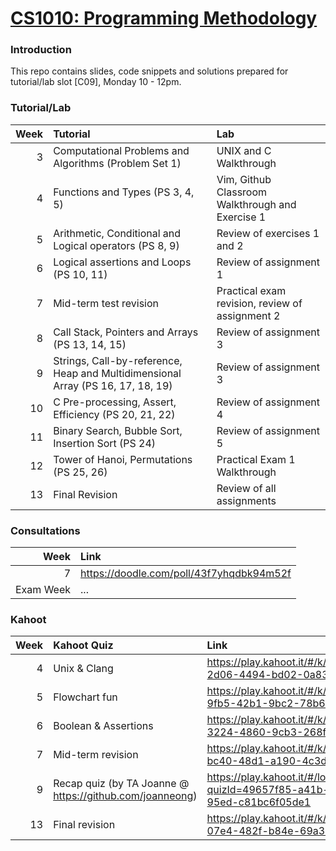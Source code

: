 # [CS1010: Programming Methodology](https://nus-cs1010.github.io/1819-s1/)

### Introduction
This repo contains slides, code snippets and solutions prepared for tutorial/lab slot [C09], Monday 10 - 12pm.

### Tutorial/Lab
| Week | Tutorial | Lab |
| ---: | :--- | :--- |
| 3 | Computational Problems and Algorithms (Problem Set 1) | UNIX and C Walkthrough |
| 4 | Functions and Types (PS 3, 4, 5) | Vim, Github Classroom Walkthrough and Exercise 1 |
| 5 | Arithmetic, Conditional and Logical operators (PS 8, 9) | Review of exercises 1 and 2 | 
| 6 | Logical assertions and Loops (PS 10, 11) | Review of assignment 1 |
| 7 | Mid-term test revision | Practical exam revision, review of assignment 2 | 
| 8 | Call Stack, Pointers and Arrays (PS 13, 14, 15) | Review of assignment 3 |
| 9 | Strings, Call-by-reference, Heap and Multidimensional Array (PS 16, 17, 18, 19) | Review of assignment 3 |
| 10 | C Pre-processing, Assert, Efficiency (PS 20, 21, 22) | Review of assignment 4 |
| 11 | Binary Search, Bubble Sort, Insertion Sort (PS 24) | Review of assignment 5 |
| 12 | Tower of Hanoi, Permutations (PS 25, 26) | Practical Exam 1 Walkthrough |
| 13 | Final Revision | Review of all assignments |
### Consultations
| Week | Link |
| ---: | :--- |
| 7 | https://doodle.com/poll/43f7yhqdbk94m52f |
| Exam Week | ... |

### Kahoot
| Week | Kahoot Quiz | Link |
| ---: | :--- | :--- |
| 4 | Unix & Clang | https://play.kahoot.it/#/k/1d92a70e-2d06-4494-bd02-0a8392fedf0b |
| 5 | Flowchart fun | https://play.kahoot.it/#/k/32e3a7c4-9fb5-42b1-9bc2-78b6139e1d07 |
| 6 | Boolean & Assertions | https://play.kahoot.it/#/k/53d7bee2-3224-4860-9cb3-268f0b7ca608 |
| 7 | Mid-term revision | https://play.kahoot.it/#/k/afc591d5-bc40-48d1-a190-4c3d2b987cca |
| 9 | Recap quiz (by TA Joanne @ https://github.com/joanneong) | https://play.kahoot.it/#/lobby?quizId=49657f85-a41b-499f-95ed-c81bc6f05de1 |
| 13 | Final revision | https://play.kahoot.it/#/k/3485f712-07e4-482f-b84e-69a30ef03266 |

